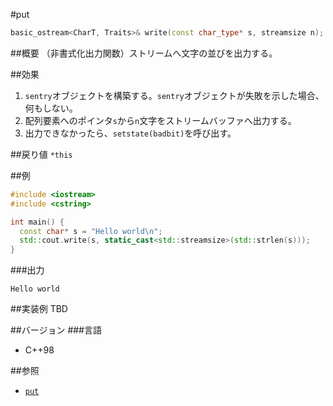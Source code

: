 #put
```cpp
basic_ostream<CharT, Traits>& write(const char_type* s, streamsize n);
```

##概要
（非書式化出力関数）ストリームへ文字の並びを出力する。

##効果
1. `sentry`オブジェクトを構築する。`sentry`オブジェクトが失敗を示した場合、何もしない。
1. 配列要素へのポインタ`s`から`n`文字をストリームバッファへ出力する。
1. 出力できなかったら、`setstate(badbit)`を呼び出す。

##戻り値
`*this`

##例
```cpp
#include <iostream>
#include <cstring>

int main() {
  const char* s = "Hello world\n";
  std::cout.write(s, static_cast<std::streamsize>(std::strlen(s)));
}
```

###出力
```
Hello world
```

##実装例
TBD

##バージョン
###言語
- C++98

##参照
- [`put`](put.md)
